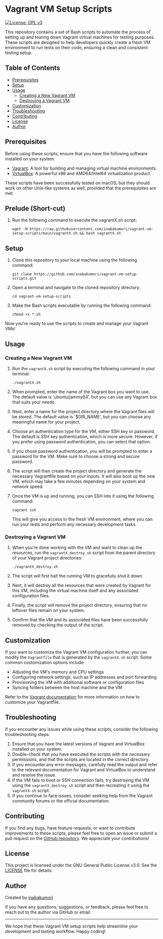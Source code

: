 # Vagrant VM Setup Scripts

[![License: GPL v3](https://img.shields.io/badge/License-GPLv3-blue.svg)](https://www.gnu.org/licenses/gpl-3.0)

This repository contains a set of Bash scripts to automate the process of setting up and tearing down Vagrant virtual machines for testing purposes. These scripts are designed to help developers quickly create a fresh VM environment to run tests on their code, ensuring a clean and consistent testing setup.

## Table of Contents

- [Prerequisites](#prerequisites)
- [Setup](#setup)
- [Usage](#usage)
  - [Creating a New Vagrant VM](#creating-a-new-vagrant-vm)
  - [Destroying a Vagrant VM](#destroying-a-vagrant-vm)
- [Customization](#customization)
- [Troubleshooting](#troubleshooting)
- [Contributing](#contributing)
- [License](#license)
- [Author](#author)

## Prerequisites

Before using these scripts, ensure that you have the following software installed on your system:

- [Vagrant](https://www.vagrantup.com/downloads): A tool for building and managing virtual machine environments.
- [VirtualBox](https://www.virtualbox.org/wiki/Downloads): A powerful x86 and AMD64/Intel64 virtualization product.

These scripts have been successfully tested on macOS, but they should work on other Unix-like systems as well, provided that the prerequisites are met.

## Prelude (Short-cut)
1. Run the following command to execute the vagrantX.sh script:
   ```
   wget -N https://raw.githubusercontent.com/inabakumori/vagrant-vm-setup-scripts/main/vagrantX.sh && bash vagrantX.sh
   ```

## Setup

1. Clone this repository to your local machine using the following command:

   ```
   git clone https://github.com/inabakumori/vagrant-vm-setup-scripts.git
   ```

2. Open a terminal and navigate to the cloned repository directory:

   ```
   cd vagrant-vm-setup-scripts
   ```

3. Make the Bash scripts executable by running the following command:

   ```
   chmod +x *.sh
   ```

Now you're ready to use the scripts to create and manage your Vagrant VMs!

## Usage

### Creating a New Vagrant VM
1. Run the `vagrantX.sh` script by executing the following command in your terminal:

   ```
   ./vagrantX.sh
   ```

2. When prompted, enter the name of the Vagrant box you want to use. The default value is 'ubuntu/jammy64', but you can use any Vagrant box that suits your needs.

3. Next, enter a name for the project directory where the Vagrant files will be stored. The default value is '$DIR_NAME', but you can choose any meaningful name for your project.

4. Choose an authentication type for the VM, either SSH key or password. The default is SSH key authentication, which is more secure. However, if you prefer using password authentication, you can select that option.

5. If you chose password authentication, you will be prompted to enter a password for the VM. Make sure to choose a strong and secure password.

6. The script will then create the project directory and generate the necessary Vagrantfile based on your inputs. It will also boot up the new VM, which may take a few minutes depending on your system and network speed.

7. Once the VM is up and running, you can SSH into it using the following command:

   ```
   vagrant ssh
   ```

   This will give you access to the fresh VM environment, where you can run your tests and perform any necessary development tasks.

### Destroying a Vagrant VM

1. When you're done working with the VM and want to clean up the resources, run the `vagrantX_destroy.sh` script from the parent directory of your Vagrant project directories:

   ```
   ./vagrantX_destroy.sh
   ```

2. The script will first halt the running VM to gracefully shut it down.

3. Next, it will destroy all the resources that were created by Vagrant for this VM, including the virtual machine itself and any associated configuration files.

4. Finally, the script will remove the project directory, ensuring that no leftover files remain on your system.

5. Confirm that the VM and its associated files have been successfully removed by checking the output of the script.

## Customization

If you want to customize the Vagrant VM configuration further, you can modify the `Vagrantfile` that is generated by the `vagrantX.sh` script. Some common customization options include:

- Adjusting the VM's memory and CPU settings
- Configuring network settings, such as IP addresses and port forwarding
- Provisioning the VM with additional software or configuration files
- Syncing folders between the host machine and the VM

Refer to the [Vagrant documentation](https://www.vagrantup.com/docs) for more information on how to customize your Vagrantfile.

## Troubleshooting

If you encounter any issues while using these scripts, consider the following troubleshooting steps:

1. Ensure that you have the latest versions of Vagrant and VirtualBox installed on your system.
2. Double-check that you have executed the scripts with the necessary permissions, and that the scripts are located in the correct directory.
3. If you encounter any error messages, carefully read the output and refer to the relevant documentation for Vagrant and VirtualBox to understand and resolve the issue.
4. If the VM fails to boot or SSH connection fails, try destroying the VM using the `vagrantX_destroy.sh` script and then recreating it using the `vagrantX.sh` script.
5. If you continue to face issues, consider seeking help from the Vagrant community forums or the official documentation.

## Contributing

If you find any bugs, have feature requests, or want to contribute improvements to these scripts, please feel free to open an issue or submit a pull request on the [GitHub repository](https://github.com/inabakumori/vagrant-vm-setup-scripts). We appreciate your contributions!

## License

This project is licensed under the GNU General Public License v3.0. See the [LICENSE](LICENSE) file for details.

## Author

Created by [inabakumori](https://github.com/inabakumori)

If you have any questions, suggestions, or feedback, please feel free to reach out to the author via GitHub or email.

---

We hope that these Vagrant VM setup scripts help streamline your development and testing workflow. Happy coding!
